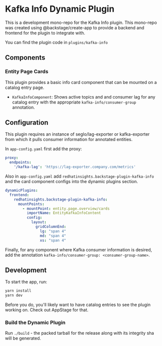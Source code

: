 # Kafka Info Dynamic Plugin

This is a development mono-repo for the Kafka Info plugin. This mono-repo was created using @backstage/create-app to provide a backend and frontend for the plugin to integrate with.

You can find the plugin code in `plugins/kafka-info`

## Components

### Entity Page Cards
This plugin provides a basic info card component that can be mounted on a catalog entry page.
* `KafkaInfoComponent`: Shows active topics and and consumer lag for any catalog entry with the appropriate `kafka-info/consumer-group` annotation.

## Configuration
This plugin requires an instance of seglo/lag-exporter or kafka-exporter from which it pulls consumer information for annotated entities.

In `app-config.yaml` first add the proxy:

```yaml
proxy:
  endpoints:
    '/kafka-lag': 'https://lag-exporter.company.com/metrics'
```

Also in `app-config.yaml` add `redhatinsights.backstage-plugin-kafka-info` and the card component configs into the dynamic plugins section.

```yaml
dynamicPlugins:
  frontend:
    redhatinsights.backstage-plugin-kafka-info:
      mountPoints:
        - mountPoint: entity.page.overview/cards
          importName: EntityKafkaInfoContent
          config:
            layout:
              gridColumnEnd:
                lg: "span 4"
                md: "span 4"
                xs: "span 4"
```

Finally, for any component where Kafka consumer information is desired, add the annotation `kafka-info/consumer-group: <consumer-group-name>`.

## Development
To start the app, run:

```sh
yarn install
yarn dev
```

Before you do, you'll likely want to have catalog entries to see the plugin working on. Check out AppStage for that. 

### Build the Dynamic Plugin
Run `./build` - the packed tarball for the release along with its integrity sha will be generated.

